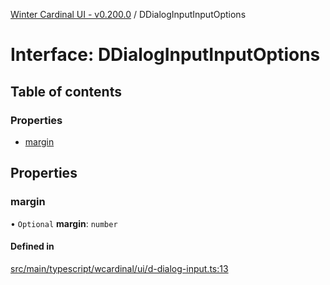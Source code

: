 [Winter Cardinal UI - v0.200.0](../index.md) / DDialogInputInputOptions

# Interface: DDialogInputInputOptions

## Table of contents

### Properties

- [margin](DDialogInputInputOptions.md#margin)

## Properties

### margin

• `Optional` **margin**: `number`

#### Defined in

[src/main/typescript/wcardinal/ui/d-dialog-input.ts:13](https://github.com/winter-cardinal/winter-cardinal-ui/blob/v0.200.0/src/main/typescript/wcardinal/ui/d-dialog-input.ts#L13)
